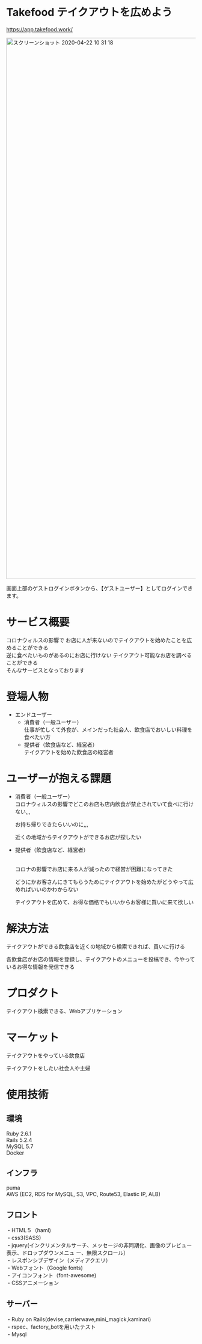 # Takefood テイクアウトを広めよう
https://app.takefood.work/

<img width="1440" alt="スクリーンショット 2020-04-22 10 31 18" src="https://user-images.githubusercontent.com/61016123/79942353-96a1ab00-84a1-11ea-8134-d95c018f3e7a.png">

画面上部のゲストログインボタンから、【ゲストユーザー】としてログインできます。

# サービス概要
  コロナウィルスの影響で
  お店に人が来ないのでテイクアウトを始めたことを広めることができる
  <br>逆に食べたいものがあるのにお店に行けない
  テイクアウト可能なお店を調べることができる
  <br>そんなサービスとなっております

# 登場人物

  - エンドユーザー
    - 消費者（一般ユーザー）
      <br>仕事が忙しくて外食が、メインだった社会人、飲食店でおいしい料理を食べたい方
    - 提供者（飲食店など、経営者）
      <br>テイクアウトを始めた飲食店の経営者

# ユーザーが抱える課題

  - 消費者（一般ユーザー）
      <br>コロナウィルスの影響でどこのお店も店内飲食が禁止されていて食べに行けない,,,

      お持ち帰りできたらいいのに,,,

      近くの地域からテイクアウトができるお店が探したい

  - 提供者（飲食店など、経営者）

      <br>コロナの影響でお店に来る人が減ったので経営が困難になってきた

      どうにかお客さんにきてもらうためにテイクアウトを始めたがどうやって広めればいいのかわからない

      テイクアウトを広めて、お得な価格でもいいからお客様に買いに来て欲しい

# 解決方法
  テイクアウトができる飲食店を近くの地域から検索できれば、買いに行ける

  各飲食店がお店の情報を登録し、テイクアウトのメニューを投稿でき、今やっているお得な情報を発信できる

# プロダクト
  テイクアウト検索できる、Webアプリケーション

# マーケット
テイクアウトをやっている飲食店

テイクアウトをしたい社会人や主婦

# 使用技術
  ## 環境
  Ruby 2.6.1  
  Rails 5.2.4   
  MySQL 5.7   
  Docker

  ## インフラ
  puma    
  AWS (EC2, RDS for MySQL, S3, VPC, Route53, Elastic IP, ALB)

  ## フロント
  ・HTML５（haml)   
  ・css3(SASS)    
  ・jquery(インクリメンタルサーチ、メッセージの非同期化、画像のプレビュー表示、ドロップダウンメニュ   ー、無限スクロール）    
  ・レスポンシブデザイン（メディアクエリ）    
  ・Webフォント（Google fonts)    
  ・アイコンフォント（font-awesome)   
  ・CSSアニメーション

  ## サーバー
  ・Ruby on Rails(devise,carrierwave,mini_magick,kaminari)    
  ・rspec、factory_botを用いたテスト    
  ・Mysql   
